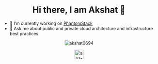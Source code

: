 <h1 align="center">Hi there, I am Akshat 👋</h1>

-  🔭   I’m currently working on <a href="https://www.StackGuardian.io" target="_blank">PhantomStack</a>
-  💬   Ask me about public and private cloud architecture and infrastructure best practices

<p align="center"> <img src="https://github-readme-stats.vercel.app/api?username=akshat0694&show_icons=true" alt="akshat0694" /> </p>

<p align="center"> <a href="https://linkedin.com/in/tandonakshat7" target="blank"><img align="center" src="https://cdn.jsdelivr.net/npm/simple-icons@3.0.1/icons/linkedin.svg" alt="ana-enríquez-alonso-villalobos" height="30" width="30" /> </a> </p>
